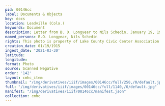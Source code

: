 ```yaml
---
pid: 00146cc
label: Documents & Objects
key: docs
location: Leadville (Colo.)
keywords: Document
description: Letter from B. O. Longyear to Nils Schedin, January 19, 1915
named_persons: B.O. Longyear, Nils Schedin
rights: This photo is property of Lake County Civic Center Association.
creation_date: 01/19/1915
ingest_date: '2021-03-30'
latitude: 
longitude: 
format: Photo
source: Scanned Negative
order: '142'
layout: cmhc_item
thumbnail: "/img/derivatives/iiif/images/00146cc/full/250,/0/default.jpg"
full: "/img/derivatives/iiif/images/00146cc/full/1140,/0/default.jpg"
manifest: "/img/derivatives/iiif/00146cc/manifest.json"
collection: cmhc
---
```

